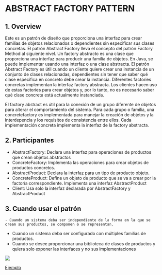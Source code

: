 # ABSTRACT FACTORY PATTERN

## 1. Overview
Este es un patrón de diseño que proporciona una interfaz para crear familias de objetos relacionados o dependientes sin especificar sus clases concretas. El patrón Abstract Factory lleva el concepto del patrón Factory Method al siguiente nivel. Un factory abstracto es una clase que proporciona una interfaz para producir una familia de objetos. En Java, 
se puede implementar usando una interfaz o una clase abstracta.
El patrón Abstract Factory es útil cuando un cliente quiere crear una instancia de un conjunto de clases relacionadas, dependientes sin tener que saber qué clase especifica en concreto debe crear la instancia. Diferentes factories concretas implementan la interfaz factory abstracta. Los clientes hacen uso de estas factories para crear objetos y, por lo tanto, no es necesario saber qué clase concreta está actualmente instanciada.

El factory abstract es útil para la conexión de un grupo diferente de objetos para alterar el comportamiento del sistema. Para cada grupo o familia, una concretefactory es implementada para manejar la creación de objetos y la interdepencia y los requisitos de consistencia entre ellos. Cada implementación concreta implementa la interfaz de la factory abstracta.

## 2. Participantes
* AbstractFactory: Declara una interfaz para operaciones de productos que crean objetos abstractos
* ConcreteFactory: Implementa las operaciones para crear objetos de productos concretos.
* AbstractProduct: Declara la interfaz para un tipo de producto objeto.
* ConcreteProduct: Define un objeto de producto que se va a crear por la factoría correspondiente. Implementa una interfaz AbstractProduct
* Client: Usa solo la interfaz declarada por AbstractFactory y AbstractProduct
	
## 3. Cuando usar el patrón
	- Cuando un sistema deba ser independiente de la forma en la que se crean sus productos, se componen o se representan.
* Cuando un sistema deba ser configurado con múltiples familias de productos.
* Cuando se desee proporcionar una biblioteca de clases de productos y quiera solo exponer las interfaces y no sus implementaciones

![](http://www.dofactory.com/images/diagrams/net/abstract.gif)

[Ejemplo](https://github.com/ajpaez/Learning/tree/master/Design%20Patterms/src/main/java/apr/learning/pattern/creational/abstractfactory)